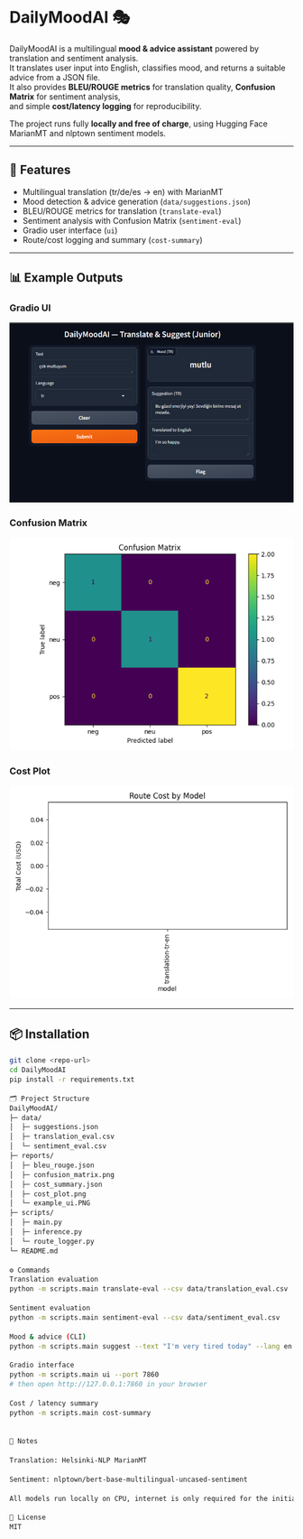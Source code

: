 # DailyMoodAI 🎭

DailyMoodAI is a multilingual **mood & advice assistant** powered by translation and sentiment analysis.  
It translates user input into English, classifies mood, and returns a suitable advice from a JSON file.  
It also provides **BLEU/ROUGE metrics** for translation quality, **Confusion Matrix** for sentiment analysis,  
and simple **cost/latency logging** for reproducibility.  

The project runs fully **locally and free of charge**, using Hugging Face MarianMT and nlptown sentiment models.

---

## 🚀 Features
- Multilingual translation (tr/de/es → en) with MarianMT
- Mood detection & advice generation (`data/suggestions.json`)
- BLEU/ROUGE metrics for translation (`translate-eval`)
- Sentiment analysis with Confusion Matrix (`sentiment-eval`)
- Gradio user interface (`ui`)
- Route/cost logging and summary (`cost-summary`)
---

## 📊 Example Outputs

### Gradio UI
![UI](reports/example_ui.PNG)

### Confusion Matrix
![Confusion Matrix](reports/confusion_matrix.png)

### Cost Plot
![Cost Plot](reports/cost_plot.png)

---

## 📦 Installation

```bash
git clone <repo-url>
cd DailyMoodAI
pip install -r requirements.txt

🗂️ Project Structure
DailyMoodAI/
├─ data/
│  ├─ suggestions.json
│  ├─ translation_eval.csv
│  └─ sentiment_eval.csv
├─ reports/
│  ├─ bleu_rouge.json
│  ├─ confusion_matrix.png
│  ├─ cost_summary.json
│  ├─ cost_plot.png
│  └─ example_ui.PNG
├─ scripts/
│  ├─ main.py
│  ├─ inference.py
│  └─ route_logger.py
└─ README.md

⚙️ Commands
Translation evaluation
python -m scripts.main translate-eval --csv data/translation_eval.csv

Sentiment evaluation
python -m scripts.main sentiment-eval --csv data/sentiment_eval.csv

Mood & advice (CLI)
python -m scripts.main suggest --text "I'm very tired today" --lang en

Gradio interface
python -m scripts.main ui --port 7860
# then open http://127.0.0.1:7860 in your browser

Cost / latency summary
python -m scripts.main cost-summary


📑 Notes

Translation: Helsinki-NLP MarianMT

Sentiment: nlptown/bert-base-multilingual-uncased-sentiment

All models run locally on CPU, internet is only required for the initial download.

📝 License
MIT
